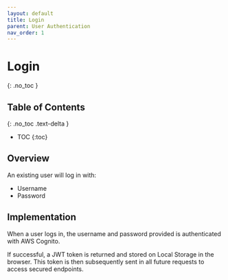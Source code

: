 ```yaml
---
layout: default
title: Login
parent: User Authentication
nav_order: 1
---
```


# Login
{: .no_toc }

## Table of Contents
{: .no_toc .text-delta }

- TOC
{:toc}

## Overview
An existing user will log in with:
* Username
* Password

## Implementation
When a user logs in, the username and password provided is authenticated with AWS Cognito.

If successful, a JWT token is returned and stored on Local Storage in the browser. 
This token is then subsequently sent in all future requests to access secured endpoints.